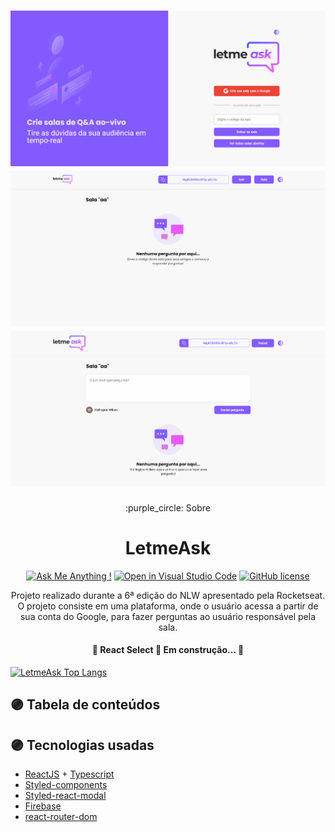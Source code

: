 <h1 align="center">
  <img alt="letmeaskbanner" title="#letmeaskbanner" src="./assets/banner.png" />
  <img alt="letmeaskbanner" title="#letmeaskbanner" src="./assets/banneraa.png" />
  <img alt="letmeaskbanner" title="#letmeaskbanner" src="./assets/bannerbb.png" />
</h1>

<div align="center"> 
  :purple_circle: Sobre
  <h1 align="center">LetmeAsk</h1>
  
  [![Ask Me Anything !](https://img.shields.io/badge/Ask%20me-anything-1abc9c.svg)](https://GitHub.com/Naereen/ama) [![Open in Visual Studio Code](https://open.vscode.dev/badges/open-in-vscode.svg)](https://open.vscode.dev/Naereen/badges) [![GitHub license](https://img.shields.io/github/license/Naereen/StrapDown.js.svg)](https://github.com/Naereen/StrapDown.js/blob/master/LICENSE)
  <p id="sobre">
    Projeto realizado durante a 6ª edição do NLW apresentado pela Rocketseat. 
    O projeto consiste em uma plataforma, onde o usuário acessa a partir de sua conta do Google, para fazer perguntas ao usuário responsável pela sala.
  </p>
  
  <h4 align="center"> 
    🚧  React Select 🚀 Em construção...  🚧
  </h4>
</div>


[![LetmeAsk Top Langs](https://github-readme-stats.vercel.app/api/top-langs/?username=WelliWillers&layout=compact)](https://github.com/WelliWillers/letmeask)



## :purple_circle: Tabela de conteúdos



## :purple_circle: Tecnologias usadas

- [ReactJS](https://reactjs.org/) + [Typescript](https://www.typescriptlang.org/)
- [Styled-components](https://styled-components.com/)
- [Styled-react-modal](https://github.com/AlexanderRichey/styled-react-modal#readme)
- [Firebase](https://firebase.google.com/)
- [react-router-dom](https://reactrouter.com/web/guides/quick-start)


